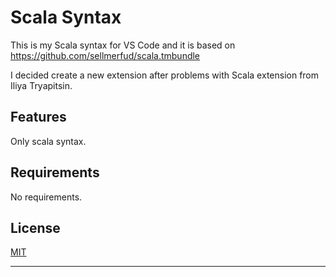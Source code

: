 # Scala Syntax

This is my Scala syntax for VS Code and it is based on https://github.com/sellmerfud/scala.tmbundle

I decided create a new extension after problems with Scala extension from Iliya Tryapitsin.

## Features

Only scala syntax.

## Requirements

No requirements.

## License
[MIT](https://github.com/daltonjorge/vscode-scala/blob/master/LICENSE)

-----------------------------------------------------------------------------------------------------------